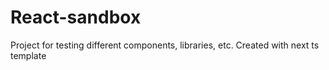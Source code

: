# React-sandbox
Project for testing different components, libraries, etc.
Created with next ts template

